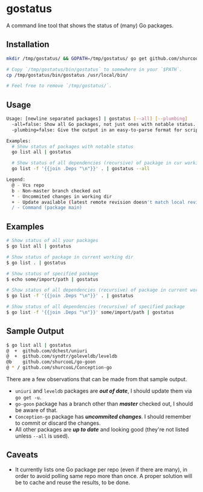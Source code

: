 gostatus
========

A command line tool that shows the status of (many) Go packages.

Installation
------------

```bash
mkdir /tmp/gostatus/ && GOPATH=/tmp/gostatus/ go get github.com/shurcooL/gostatus

# Copy `/tmp/gostatus/bin/gostatus` to somewhere in your `$PATH`.
cp /tmp/gostatus/bin/gostatus /usr/local/bin/

# Feel free to remove `/tmp/gostatus/`.
```

Usage
-----

```bash
Usage: [newline separated packages] | gostatus [--all] [--plumbing]
  -all=false: Show all Go packages, not just ones with notable status.
  -plumbing=false: Give the output in an easy-to-parse format for scripts.

Examples:
  # Show status of packages with notable status
  go list all | gostatus

  # Show status of all dependencies (recursive) of package in cur working dir
  go list -f '{{join .Deps "\n"}}' . | gostatus --all

Legend:
  @ - Vcs repo
  b - Non-master branch checked out
  * - Uncommited changes in working dir
  + - Update available (latest remote revision doesn't match local revision)
  / - Command (package main)
```

Examples
--------

```bash
# Show status of all your packages
$ go list all | gostatus

# Show status of package in current working dir
$ go list . | gostatus

# Show status of specified package
$ echo some/import/path | gostatus

# Show status of all dependencies (recursive) of package in current working dir
$ go list -f '{{join .Deps "\n"}}' . | gostatus

# Show status of all dependencies (recursive) of specified package
$ go list -f '{{join .Deps "\n"}}' some/import/path | gostatus
```

Sample Output
-------------

```bash
$ go list all | gostatus
@  +  github.com/dchest/uniuri
@  +  github.com/syndtr/goleveldb/leveldb
@b    github.com/shurcooL/go-goon
@ * / github.com/shurcooL/Conception-go
```

There are a few observations that can be made from that sample output.

- `uniuri` and `leveldb` packages are ***out of date***, I should update them via `go get -u`.
- `go-goon` package has a branch other than ***master*** checked out, I should be aware of that.
- `Conception-go` package has ***uncommited changes***. I should remember to commit or discard the changes.
- All other packages are ***up to date*** and looking good (they're not listed unless `--all` is used).

Caveats
-------

- It currently lists one Go package per repo (even if there are many), in order to avoid polling same repo more than once. A proper solution will be to cache and reuse the results, to be done.
